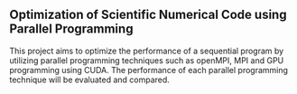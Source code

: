 ## Optimization of Scientific Numerical Code using Parallel Programming
This project aims to optimize the performance of a sequential program by utilizing parallel programming techniques such as openMPI, MPI and GPU programming using CUDA. The performance of each parallel programming technique will be evaluated and compared.
